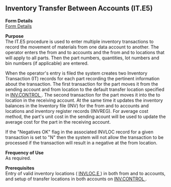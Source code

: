 ##  Inventory Transfer Between Accounts (IT.E5)

<PageHeader />

**Form Details**  
[ Form Details ](IT-E5-1/README.md)   

**Purpose**  
The IT.E5 procedure is used to enter multiple inventory transactions to record
the movement of materials from one data account to another. The operator
enters the from and to accounts and the from and to locations that will apply
to all parts. Then the part numbers, quantities, lot numbers and bin numbers
(if applicable) are entered.  
  
When the operator's entry is filed the system creates two Inventory Transaction (IT) records for each part recording the pertinent information about the transaction. The first transaction for the part moves it from the sending account and from location to the default transfer location specified in [ INV.CONTROL ](../INV-CONTROL/README.md) . The second transaction for the part moves it into the to location in the receiving account. At the same time it updates the inventory balances in the Inventory file (INV) for the from and to accounts and locations and inventory register records (INVREG). For average cost method, the part's unit cost in the sending acount will be used to update the average cost for the part in the receiving account.   
  
If the "Negatives OK" flag in the associated INVLOC record for a given
transaction is set to "N" then the system will not allow the transaction to be
processed if the transaction will result in a negative at the from location.

**Frequency of Use**  
As required.

**Prerequisites**  
Entry of valid inventory locations ( [ INVLOC.E ](../INVLOC-E/README.md) ) in both from and to accounts, and setup of transfer locations in both accounts on [ INV.CONTROL ](../INV-CONTROL/README.md) . 

<badge text= "Version 8.10.57" vertical="middle" />

<PageFooter />